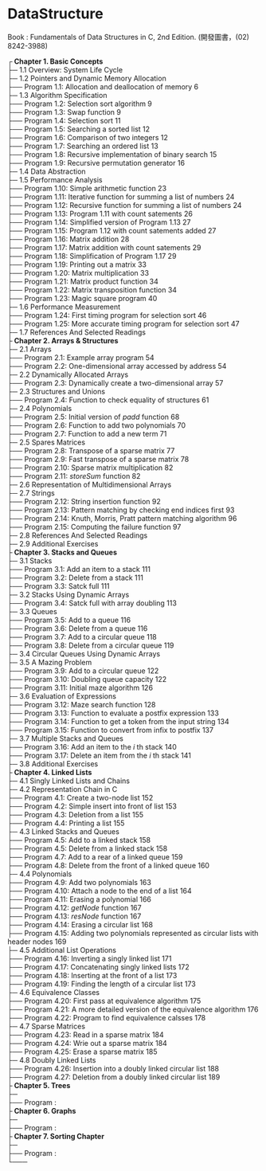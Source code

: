 # DataStructure
Book : Fundamentals of Data Structures in C, 2nd Edition. (開發圖書，(02) 8242-3988)

┌<b> Chapter 1. Basic Concepts</b><br />
├─ 1.1 Overview: System Life Cycle<br />
├─ 1.2 Pointers and Dynamic Memory Allocation<br />
├── Program 1.1: Allocation and deallocation of memory 6<br />
├─ 1.3 Algorithm Specification<br />
├── Program 1.2: Selection sort algorithm 9<br />
├── Program 1.3: Swap function 9<br />
├── Program 1.4: Selection sort 11<br />
├── Program 1.5: Searching a sorted list 12<br />
├── Program 1.6: Comparison of two integers 12<br />
├── Program 1.7: Searching an ordered list 13<br />
├── Program 1.8: Recursive implementation of binary search 15<br />
├── Program 1.9: Recursive permutation generator 16<br />
├─ 1.4 Data Abstraction<br />
├─ 1.5 Performance Analysis<br />
├── Program 1.10: Simple arithmetic function 23<br />
├── Program 1.11: Iterative function for summing a list of numbers 24<br />
├── Program 1.12: Recursive function for summing a list of numbers 24<br />
├── Program 1.13: Program 1.11 with count satements 26<br />
├── Program 1.14: Simplified version of Program 1.13 27<br />
├── Program 1.15: Program 1.12 with count satements added 27<br />
├── Program 1.16: Matrix addition 28<br />
├── Program 1.17: Matrix addition with count satements 29<br />
├── Program 1.18: Simplification of Program 1.17 29<br />
├── Program 1.19: Printing out a matrix 33<br />
├── Program 1.20: Matrix multiplication 33<br />
├── Program 1.21: Matrix product function 34<br />
├── Program 1.22: Matrix transposition function 34<br />
├── Program 1.23: Magic square program 40<br />
├─ 1.6 Performance Measurement<br />
├── Program 1.24: First timing program for selection sort 46<br />
├── Program 1.25: More accurate timing program for selection sort 47<br />
├─ 1.7 References And Selected Readings<br />
├<b> Chapter 2. Arrays & Structures</b><br />
├─ 2.1 Arrays<br />
├── Program 2.1: Example array program 54<br />
├── Program 2.2: One-dimensional array accessed by address 54<br />
├─ 2.2 Dynamically Allocated Arrays<br />
├── Program 2.3: Dynamically create a two-dimensional array 57<br />
├─ 2.3 Structures and Unions<br />
├── Program 2.4: Function to check equality of structures 61<br />
├─ 2.4 Polynomials<br />
├── Program 2.5: Initial version of _padd_ function 68<br />
├── Program 2.6: Function to add two polynomials 70<br />
├── Program 2.7: Function to add a new term 71<br />
├─ 2.5 Spares Matrices<br />
├── Program 2.8: Transpose of a sparse matrix 77<br />
├── Program 2.9: Fast transpose of a sparse matrix 78<br />
├── Program 2.10: Sparse matrix multiplication 82<br />
├── Program 2.11: _storeSum_ function 82<br />
├─ 2.6 Representation of Multidimensional Arrays<br />
├─ 2.7 Strings<br />
├── Program 2.12: String insertion function 92<br />
├── Program 2.13: Pattern matching by checking end indices first 93<br />
├── Program 2.14: Knuth, Morris, Pratt pattern matching algorithm 96<br />
├── Program 2.15: Computing the failure function 97<br />
├─ 2.8 References And Selected Readings<br />
├─ 2.9 Additional Exercises<br />
├<b> Chapter 3. Stacks and Queues</b><br />
├─ 3.1 Stacks<br />
├── Program 3.1: Add an item to a stack 111<br />
├── Program 3.2: Delete from a stack 111<br />
├── Program 3.3: Satck full 111<br />
├─ 3.2 Stacks Using Dynamic Arrays<br />
├── Program 3.4: Satck full with array doubling 113<br />
├─ 3.3 Queues<br />
├── Program 3.5: Add to a queue 116<br />
├── Program 3.6: Delete from a queue 116<br />
├── Program 3.7: Add to a circular queue 118<br />
├── Program 3.8: Delete from a circular queue 119<br />
├─ 3.4 Circular Queues Using Dynamic Arrays<br />
├─ 3.5 A Mazing Problem<br />
├── Program 3.9: Add to a circular queue 122<br />
├── Program 3.10: Doubling queue capacity 122<br />
├── Program 3.11: Initial maze algorithm 126<br />
├─ 3.6 Evaluation of Expressions<br />
├── Program 3.12: Maze search function 128<br />
├── Program 3.13: Function to evaluate a postfix expression 133<br />
├── Program 3.14: Function to get a token from the input string 134<br />
├── Program 3.15: Function to convert from infix to postfix 137<br />
├─ 3.7 Multiple Stacks and Queues<br />
├── Program 3.16: Add an item to the _i_ th stack 140<br />
├── Program 3.17: Delete an item from the _i_ th stack 141<br />
├─ 3.8 Additional Exercises<br />
├<b> Chapter 4. Linked Lists</b><br />
├─ 4.1 Singly Linked Lists and Chains<br />
├─ 4.2 Representation Chain in C<br />
├── Program 4.1: Create a two-node list 152<br />
├── Program 4.2: Simple insert into front of list 153<br />
├── Program 4.3: Deletion from a list 155<br />
├── Program 4.4: Printing a list 155<br />
├─ 4.3 Linked Stacks and Queues<br />
├── Program 4.5: Add to a linked stack 158<br />
├── Program 4.5: Delete from a linked stack 158<br />
├── Program 4.7: Add to a rear of a linked queue 159<br />
├── Program 4.8: Delete from the front of a linked queue 160<br />
├─ 4.4 Polynomials<br />
├── Program 4.9: Add two polynomials 163<br />
├── Program 4.10: Attach a node to the end of a list 164<br />
├── Program 4.11: Erasing a polynomial 166<br />
├── Program 4.12: _getNode_ function 167<br />
├── Program 4.13: _resNode_ function 167<br />
├── Program 4.14: Erasing a circular list 168<br />
├── Program 4.15: Adding two polynomials represented as circular lists with header nodes 169<br />
├─ 4.5 Additional List Operations<br />
├── Program 4.16: Inverting a singly linked list 171<br />
├── Program 4.17: Concatenating singly linked lists 172<br />
├── Program 4.18: Inserting at the front of a list 173<br />
├── Program 4.19: Finding the length of a circular list 173<br />
├─ 4.6 Equivalence Classes<br />
├── Program 4.20: First pass at equivalence algorithm 175<br />
├── Program 4.21: A more detailed version of the equivalence algorithm 176<br />
├── Program 4.22: Program to find equivalence calsses 178<br />
├─ 4.7 Sparse Matrices<br />
├── Program 4.23: Read in a sparse matrix 184<br />
├── Program 4.24: Wrie out a sparse matrix 184<br />
├── Program 4.25: Erase a sparse matrix 185<br />
├─ 4.8 Doubly Linked Lists <br />
├── Program 4.26: Insertion into a doubly linked circular list 188<br />
├── Program 4.27: Deletion from a doubly linked circular list 189<br />
├<b> Chapter 5. Trees</b><br />
├─ <br />
├── Program : <br />
├<b> Chapter 6. Graphs</b><br />
├─ <br />
├── Program : <br />
├<b> Chapter 7. Sorting Chapter</b><br />
├─ <br />
├── Program : <br />
└───<br />
